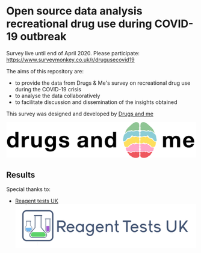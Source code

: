 # Open source data analysis recreational drug use during COVID-19 outbreak

Survey live until end of April 2020. Please participate: https://www.surveymonkey.co.uk/r/drugusecovid19

The aims of this repository are:
- to provide the data from Drugs & Me's survey on recreational drug use during the COVID-19 crisis
- to analyse the data collaboratively
- to facilitate discussion and dissemination of the insights obtained

This survey was designed and developed by [Drugs and me](https://drugsand.me/)

![d&m logo](media/Logo-Wide.png)

## Results

Special thanks to:

- [Reagent tests UK](https://www.reagent-tests.uk/)
![reagent logo](media/reagent_tests.png)

